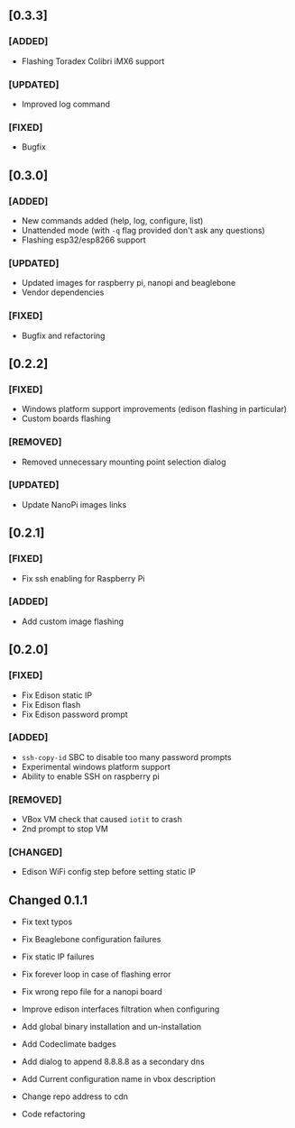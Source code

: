 ## [0.3.3]

### [ADDED]
- Flashing Toradex Colibri iMX6 support

### [UPDATED]
- Improved log command

### [FIXED]
- Bugfix


## [0.3.0]

### [ADDED]
- New commands added (help, log, configure, list)
- Unattended mode (with `-q` flag provided don't ask any questions)
- Flashing esp32/esp8266 support

### [UPDATED]
- Updated images for raspberry pi, nanopi and beaglebone
- Vendor dependencies

### [FIXED]
- Bugfix and refactoring


## [0.2.2]

### [FIXED]
- Windows platform support improvements (edison flashing in particular)
- Custom boards flashing

### [REMOVED]
- Removed unnecessary mounting point selection dialog

### [UPDATED]
- Update NanoPi images links


## [0.2.1]

### [FIXED]
- Fix ssh enabling for Raspberry Pi

### [ADDED]
- Add custom image flashing


## [0.2.0]

### [FIXED]
- Fix Edison static IP
- Fix Edison flash
- Fix Edison password prompt

### [ADDED]
- `ssh-copy-id` SBC to disable too many password prompts
- Experimental windows platform support
- Ability to enable SSH on raspberry pi

### [REMOVED]
- VBox VM check that caused `iotit` to crash
- 2nd prompt to stop VM

### [CHANGED]
- Edison WiFi config step before setting static IP


## Changed 0.1.1

- Fix text typos
- Fix Beaglebone configuration failures
- Fix static IP failures
- Fix forever loop in case of flashing error
- Fix wrong repo file for a nanopi board

- Improve edison interfaces filtration when configuring

- Add global binary installation and un-installation
- Add Codeclimate badges
- Add dialog to append 8.8.8.8 as a secondary dns
- Add Current configuration name in vbox description

- Change repo address to cdn
- Code refactoring

